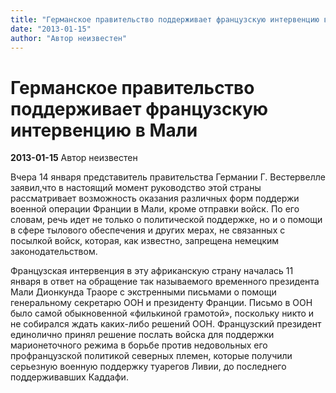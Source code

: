 ```yaml
---
title: "Германское правительство поддерживает французскую интервенцию в Мали"
date: "2013-01-15"
author: "Автор неизвестен"
---
```


# Германское правительство поддерживает французскую интервенцию в Мали

**2013-01-15** Автор неизвестен

Вчера 14 января представитель правительства Германии Г. Вестервелле заявил,что в настоящий момент руководство этой страны рассматривает возможность оказания различных форм поддержи военной операции Франции в Мали, кроме отправки войск. По его словам, речь идет не только о политической поддержке, но и о помощи в сфере тылового обеспечения и других мерах, не связанных с посылкой войск, которая, как известно, запрещена немецким законодательством.

Французская интервенция в эту африканскую страну началась 11 января в ответ на обращение так называемого временного президента Мали Дионкунда Траоре с экстренными письмами о помощи генеральному секретарю ООН и президенту Франции. Письмо в ООН было самой обыкновенной «филькиной грамотой», поскольку никто и не собирался ждать каких-либо решений ООН. Французский президент единолично принял решение послать войска для поддержки марионеточного режима в борьбе против недовольных его профранцузской политикой северных племен, которые получили серьезную военную поддержку туарегов Ливии, до последнего поддерживавших Каддафи.